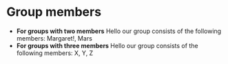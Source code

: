 # Group members

* **For groups with two members** Hello our group consists of the following members: Margaret!, Mars
* **For groups with three members** Hello our group consists of the following members: X, Y, Z
